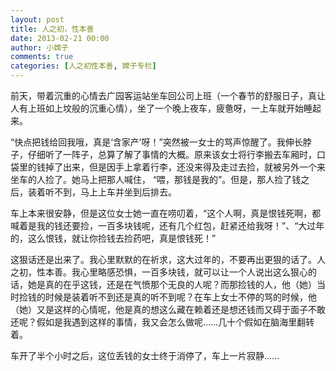 ```yaml
---
layout: post
title: 人之初，性本善
date: 2013-02-21 00:00
author: 小嫦子
comments: true
categories: [人之初性本善, 嫦子专栏]
---
```

前天，带着沉重的心情去广园客运站坐车回公司上班（一个春节的舒服日子，真让人有上班如上坟般的沉重心情），坐了一个晚上夜车，疲惫呀，一上车就开始睡起来。

“快点把钱给回我哦，真是‘含家产’呀！”突然被一女士的骂声惊醒了。我伸长脖子，仔细听了一阵子，总算了解了事情的大概。原来该女士将行李搬去车厢时，口袋里的钱掉了出来，但是因手上拿着行李，还没来得及走过去捡，就被另外一个来坐车的人捡了。她马上把那人喊住， “喂，那钱是我的”。但是，那人捡了钱之后，装着听不到，马上上车并坐到后排去。

<!--more-->

车上本来很安静，但是这位女士她一直在唠叨着，“这个人啊，真是恨钱死啊，都喊着是我的钱还要捡，一百多块钱呢，还有几个红包，赶紧还给我呀！”、“大过年的，这么恨钱，就让你捡钱去捡药吧，真是恨钱死！”

这狠话还是出来了。我心里默默的在祈求，这大过年的，不要再出更狠的话了。人之初，性本善。我心里略感恐惧，一百多块钱，就可以让一个人说出这么狠心的话，她是真的在乎这钱，还是在气愤那个无良的人呢？而那捡钱的人，他（她）当时捡钱的时候是装着听不到还是真的听不到呢？在车上女士不停的骂的时候，他（她）又是这样的心情呢，他是真的想这么藏在赖着还是想还钱而又碍于面子不敢还呢？假如是我遇到这样的事情，我又会怎么做呢……几十个假如在脑海里翻转着。

车开了半个小时之后，这位丢钱的女士终于消停了，车上一片寂静……
